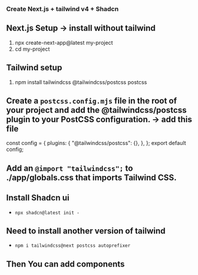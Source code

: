 ### Create Next.js + tailwind v4 + Shadcn

## Next.js Setup -> install without tailwind
1. npx create-next-app@latest my-project
2. cd my-project

## Tailwind setup
1. npm install tailwindcss @tailwindcss/postcss postcss

## Create a `postcss.config.mjs` file in the root of your project and add the @tailwindcss/postcss plugin to your PostCSS configuration. -> add this file
const config = {
  plugins: {
    "@tailwindcss/postcss": {},
  },
};
export default config;

## Add an `@import "tailwindcss";` to ./app/globals.css that imports Tailwind CSS.

## Install Shadcn ui
* `npx shadcn@latest init -`

## Need to install another version of tailwind
* `npm i tailwindcss@next postcss autoprefixer`

## Then You can add components
